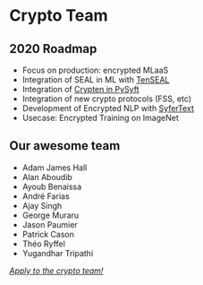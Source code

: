 # Crypto Team

## 2020 Roadmap

- Focus on production: encrypted MLaaS
- Integration of SEAL in ML with [TenSEAL](https://github.com/OpenMined/tenseal)
- Integration of [Crypten in PySyft](https://github.com/OpenMined/PySyft/tree/pytorch/crypten)
- Integration of new crypto protocols (FSS, etc)
- Development of Encrypted NLP with [SyferText](https://github.com/OpenMined/SyferText)
- Usecase: Encrypted Training on ImageNet

## Our awesome team

- Adam James Hall
- Alan Aboudib
- Ayoub Benaissa
- André Farias
- Ajay Singh
- George Muraru
- Jason Paumier
- Patrick Cason
- Théo Ryffel
- Yugandhar Tripathi

*[Apply to the crypto team!](https://docs.google.com/forms/d/1T6MJ21V1lb7aEr4ilZOTYQXzxXP6KbpLumZVmTZMSuY/edit)*
